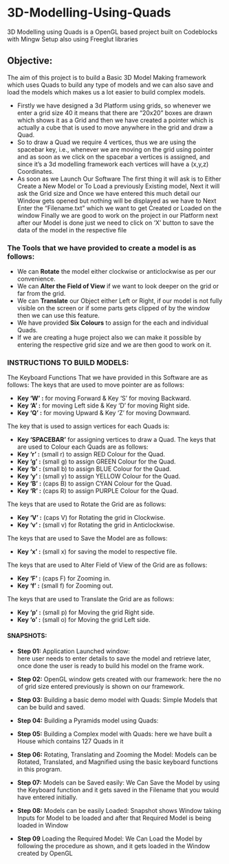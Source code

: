 # 3D-Modelling-Using-Quads

3D Modelling using Quads is a OpenGL based project 
built on Codeblocks with Mingw Setup also using Freeglut libraries

## Objective:

The aim of this project is to build a Basic 3D Model Making framework which uses
Quads to build any type of models and we can also save and load the models which makes us
a lot easier to build complex models.
* Firstly we have designed a 3d Platform using grids, so whenever we enter a grid size
40 it means that there are “20x20” boxes are drawn which shows it as a Grid and then we have
created a pointer which is actually a cube that is used to move anywhere in the grid and draw
a Quad.
* So to draw a Quad we require 4 vertices, thus we are using the spacebar key, i.e.,
whenever we are moving on the grid using pointer and as soon as we click on the spacebar a
vertices is assigned, and since it’s a 3d modelling framework each vertices will have a (x,y,z)
Coordinates.
* As soon as we Launch Our Software The first thing it will ask is to Either Create a New
Model or To Load a previously Existing model, Next it will ask the Grid size and Once we
have entered this much detail our Window gets opened but nothing will be displayed as we
have to Next Enter the “Filename.txt” which we want to get Created or Loaded on the window
Finally we are good to work on the project in our Platform next after our Model is done just
we need to click on ‘X’ button to save the data of the model in the respective file
### The Tools that we have provided to create a model is as follows: 
* We can **Rotate** the model either clockwise or anticlockwise as per our convenience.
* We can **Alter the Field of View** if we want to look deeper on the grid or far from the
grid.
* We can **Translate** our Object either Left or Right, if our model is not fully visible on
the screen or if some parts gets clipped of by the window then we can use this feature.
* We have provided **Six Colours** to assign for the each and individual Quads.
* If we are creating a huge project also we can make it possible by entering the respective
grid size and we are then good to work on it. 

### INSTRUCTIONS TO BUILD MODELS:

The Keyboard Functions That we have provided in this Software are as follows:
The keys that are used to move pointer are as follows:
* **Key ‘W’ :** for moving Forward & Key ‘S’ for moving Backward.
* **Key ‘A’ :** for moving Left side & Key ‘D’ for moving Right side.
* **Key ‘Q’ :** for moving Upward & Key ‘Z’ for moving Downward.

The key that is used to assign vertices for each Quads is:
* **Key ‘SPACEBAR’** for assigning vertices to draw a Quad.
The keys that are used to Colour each Quads are as follows:
* **Key ‘r’ :** (small r) to assign RED Colour for the Quad.
* **Key ‘g’ :** (small g) to assign GREEN Colour for the Quad.
* **Key ‘b’ :** (small b) to assign BLUE Colour for the Quad.
* **Key ‘y’ :** (small y) to assign YELLOW Colour for the Quad.
* **Key ‘B’ :** (caps B) to assign CYAN Colour for the Quad.
* **Key ‘R’ :** (caps R) to assign PURPLE Colour for the Quad.

The keys that are used to Rotate the Grid are as follows:
* **Key ‘V’ :** (caps V) for Rotating the grid in Clockwise.
* **Key ‘v’ :** (small v) for Rotating the grid in Anticlockwise.

The keys that are used to Save the Model are as follows:
* **Key ‘x’ :** (small x) for saving the model to respective file.

The keys that are used to Alter Field of View of the Grid are as follows:
* **Key ‘F’ :** (caps F) for Zooming in.
* **Key ‘f’ :** (small f) for Zooming out.

The keys that are used to Translate the Grid are as follows:
* **Key ‘p’ :** (small p) for Moving the grid Right side.
* **Key ‘o’ :** (small o) for Moving the grid Left side.

#### SNAPSHOTS:

* **Step 01:** Application Launched window:  
here user needs to enter details to save the model and retrieve later, once done the user is ready to build his model on the frame work.

* **Step 02:** OpenGL window gets created with our framework:
here the no of grid size entered previously is shown on our framework.

* **Step 03:**  Building a basic demo model with Quads:
Simple Models that can be build and saved.

* **Step 04:**  Building a Pyramids model using Quads: 

* **Step 05:**  Building a Complex model with Quads:
here we have built a House which contains 127 Quads in it 

* **Step 06:**  Rotating, Translating and Zooming the Model:
Models can be Rotated, Translated, and Magnified using the basic keyboard
functions in this program.

* **Step 07:** Models can be Saved easily:
We Can Save the Model by using the Keyboard function and it gets saved in
the Filename that you would have entered initially.

* **Step 08:** Models can be easily Loaded:
Snapshot shows Window taking Inputs for Model to be loaded and after that
Required Model is being loaded in Window

* **Step 09** Loading the Required Model:
We Can Load the Model by following the procedure as shown, and it gets
loaded in the Window created by OpenGL

